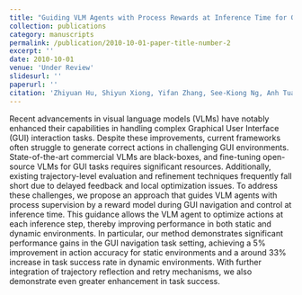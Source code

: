 ```yaml
---
title: "Guiding VLM Agents with Process Rewards at Inference Time for GUI Navigation"
collection: publications
category: manuscripts
permalink: /publication/2010-10-01-paper-title-number-2
excerpt: ''
date: 2010-10-01
venue: 'Under Review'
slidesurl: ''
paperurl: ''
citation: 'Zhiyuan Hu, Shiyun Xiong, Yifan Zhang, See-Kiong Ng, Anh Tuan Luu, Bo An, YAN Shuicheng, Bryan Hooi'
---
```


Recent advancements in visual language models (VLMs) have notably enhanced their capabilities in handling complex Graphical User Interface (GUI) interaction tasks. 
Despite these improvements, current frameworks often struggle to generate correct actions in challenging GUI environments.
State-of-the-art commercial VLMs are black-boxes, and fine-tuning open-source VLMs for GUI tasks requires significant resources.
 Additionally, existing trajectory-level evaluation and refinement techniques frequently fall short due to delayed feedback and local optimization issues. 
To address these challenges, we propose an approach that guides VLM agents with process supervision by a reward model during GUI navigation and control at inference time. This guidance allows the VLM agent to optimize actions at each inference step, thereby improving performance in both static and dynamic environments. In particular, our method demonstrates significant performance gains in the GUI navigation task setting, achieving a 5\% improvement in action accuracy for static environments and a around 33\% increase in task success rate in dynamic environments. With further integration of trajectory reflection and retry mechanisms, we also demonstrate even greater enhancement in task success. 
